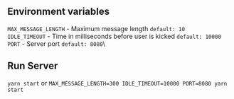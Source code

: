 ## Environment variables

`MAX_MESSAGE_LENGTH` - Maximum message length `default: 10`\
`IDLE_TIMEOUT` - Time in milliseconds before user is kicked `default: 10000`\
`PORT` - Server port `default: 8080`\

## Run Server

`yarn start`
or
`MAX_MESSAGE_LENGTH=300 IDLE_TIMEOUT=10000 PORT=8080 yarn start`
